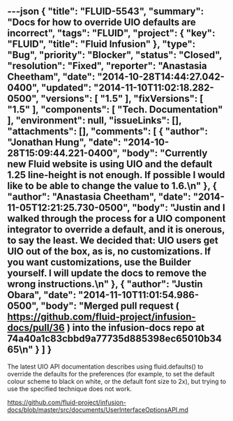 ---json
{
  "title": "FLUID-5543",
  "summary": "Docs for how to override UIO defaults are incorrect",
  "tags": "FLUID",
  "project": {
    "key": "FLUID",
    "title": "Fluid Infusion"
  },
  "type": "Bug",
  "priority": "Blocker",
  "status": "Closed",
  "resolution": "Fixed",
  "reporter": "Anastasia Cheetham",
  "date": "2014-10-28T14:44:27.042-0400",
  "updated": "2014-11-10T11:02:18.282-0500",
  "versions": [
    "1.5"
  ],
  "fixVersions": [
    "1.5"
  ],
  "components": [
    "Tech. Documentation"
  ],
  "environment": null,
  "issueLinks": [],
  "attachments": [],
  "comments": [
    {
      "author": "Jonathan Hung",
      "date": "2014-10-28T15:09:44.221-0400",
      "body": "Currently new Fluid website is using UIO and the default 1.25 line-height is not enough. If possible I would like to be able to change the value to 1.6.\n"
    },
    {
      "author": "Anastasia Cheetham",
      "date": "2014-11-05T12:21:25.730-0500",
      "body": "Justin and I walked through the process for a UIO component integrator to override a default, and it is onerous, to say the least.  We decided that: UIO users get UIO out of the box, as is, no customizations. If you want customizations, use the Builder yourself. I will update the docs to remove the wrong instructions.\n"
    },
    {
      "author": "Justin Obara",
      "date": "2014-11-10T11:01:54.986-0500",
      "body": "Merged pull request ( <https://github.com/fluid-project/infusion-docs/pull/36> ) into the infusion-docs repo at 74a40a1c83cbbd9a77735d885398ec65010b3465\n"
    }
  ]
}
---
The latest UIO API documentation describes using fluid.defaults() to override the defaults for the preferences (for example, to set the default colour scheme to black on white, or the default font size to 2x), but trying to use the specified technique does not work.

<https://github.com/fluid-project/infusion-docs/blob/master/src/documents/UserInterfaceOptionsAPI.md>

        